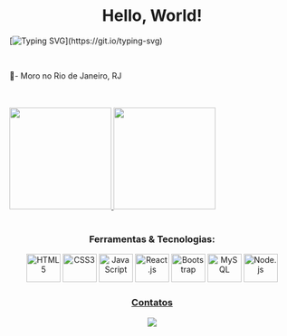 <h1 align="center">Hello, World!</h1>

[![Typing SVG](https://readme-typing-svg.demolab.com/?lines=OLÁ+SEJA+BEM-VINDO!;MEU+NOME+É+Ismael+Gonçalves!;TENHO+21+ANOS!)](https://git.io/typing-svg)

<br>
<p>🏡- Moro no Rio de Janeiro, RJ</p>
<br>
<br>

<div>
<!--Para quem for reutilizar o código abaixo, é só trocar o nome de usuário para o seu! 😉✌🏼-->

<a href="https://github.com/Ismaelgoncalvesdasil">
<img height="180em" src="https://github-readme-stats.vercel.app/api?username=Ismaelgoncalvesdasil&show_icons=true&theme=tokyonight&include_all_commits=true&count_private=true"/>
<img height="180em" src="https://github-readme-stats.vercel.app/api/top-langs/?username=Ismaelgoncalvesdasil&layout=compact&langs_count=7&theme=tokyonight"/>
</div>
<br>
<div  align="center"> 
 <div align="center" style="display:inline-block">
    <h3>Ferramentas & Tecnologias:</h3>
  <img src="https://cdn.jsdelivr.net/gh/devicons/devicon/icons/html5/html5-plain-wordmark.svg" title="HTML5" height="50" width="60"/>
  <img src="https://cdn.jsdelivr.net/gh/devicons/devicon/icons/css3/css3-plain-wordmark.svg" title="CSS3" height="50" width="60" />
  <img src="https://cdn.jsdelivr.net/gh/devicons/devicon/icons/javascript/javascript-plain.svg" title="JavaScript" height="50" width="60" />
  <img src="https://cdn.jsdelivr.net/gh/devicons/devicon/icons/react/react-original.svg" title="React.js" height="50" width="60" />
  <img src="https://cdn.jsdelivr.net/gh/devicons/devicon/icons/bootstrap/bootstrap-plain.svg" title="Bootstrap" height="50" width="60" />
  <img src="https://cdn.jsdelivr.net/gh/devicons/devicon/icons/mysql/mysql-original-wordmark.svg" title="MySQL" height="50" width="60" />
  <img src="https://cdn.jsdelivr.net/gh/devicons/devicon/icons/nodejs/nodejs-original.svg" title="Node.js" height="50" width="60" />

</div>
 <br>
  <div align="center">
  <h3>Contatos</h3>
  <a href="https://www.linkedin.com/in/ismaelgoncalves/"_blank"><img src="https://img.shields.io/badge/-LinkedIn-%230077B5?style=for-the-badge&logo=linkedin&logoColor=white" target="_blank"></a> 


</div>
 
